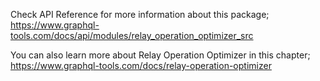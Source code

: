 Check API Reference for more information about this package;
https://www.graphql-tools.com/docs/api/modules/relay_operation_optimizer_src

You can also learn more about Relay Operation Optimizer in this chapter;
https://www.graphql-tools.com/docs/relay-operation-optimizer
